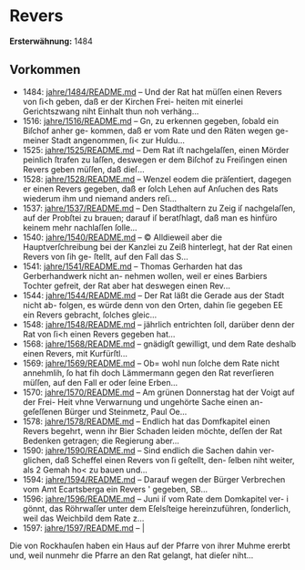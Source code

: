 # Revers

**Ersterwähnung:** 1484

## Vorkommen
- 1484: [jahre/1484/README.md](../jahre/1484/README.md) – Und der Rat hat müſſen
einen Revers von ſi<h geben, daß er der Kirchen Frei-
heiten mit einerlei Gerichtszwang niht Einhalt thun
noh verhäng...
- 1516: [jahre/1516/README.md](../jahre/1516/README.md) – Gn, zu erkennen gegeben, ſobald ein Biſchof anher ge-
kommen, daß er vom Rate und den Räten wegen ge-
meiner Stadt angenommen, ſi< zur Huldu...
- 1525: [jahre/1525/README.md](../jahre/1525/README.md) – Dem Rat iſt nachgelaſſen, einen Mörder peinlich ſtrafen
zu laſſen, deswegen er dem Biſchof zu Freiſingen einen
Revers geben müſſen, daß dieſ...
- 1528: [jahre/1528/README.md](../jahre/1528/README.md) – Wenzel eodem die präſentiert, dagegen er einen Revers
gegeben, daß er ſolch Lehen auf Anſuchen des Rats wiederum
ihm und niemand anders reſi...
- 1537: [jahre/1537/README.md](../jahre/1537/README.md) – Den Stadthaltern zu Zeig iſ nachgelaſſen, auf der
Probſtei zu brauen; darauf iſ beratſhlagt, daß man es
hinfüro keinem mehr nachlaſſen ſolle...
- 1540: [jahre/1540/README.md](../jahre/1540/README.md) – ©
Alldieweil aber die Hauptverſchreibung bei der Kanzlei
zu Zeiß hinterlegt, hat der Rat einen Revers von ſih ge-
ſtellt, auf den Fall das S...
- 1541: [jahre/1541/README.md](../jahre/1541/README.md) – Thomas Gerharden hat das Gerberhandwerk nicht an-
nehmen wollen, weil er eines Barbiers Tochter gefreit,
der Rat aber hat deswegen einen Rev...
- 1544: [jahre/1544/README.md](../jahre/1544/README.md) – Der Rat läßt die Gerade aus der Stadt nicht ab-
folgen, es würde denn von den Orten, dahin ſie gegeben
EE ein Revers gebracht, ſolches gleic...
- 1548: [jahre/1548/README.md](../jahre/1548/README.md) – jährlich
entrichten ſoll, darüber denn der Rat von ſi<h einen
Revers gegeben hat...
- 1568: [jahre/1568/README.md](../jahre/1568/README.md) – gnädigſt gewilligt, und dem Rate
deshalb einen Revers, mit Kurfürſtl...
- 1569: [jahre/1569/README.md](../jahre/1569/README.md) – Ob=
wohl nun ſolche dem Rate nicht annehmlih, ſo hat fih
doch Lämmermann gegen den Rat reverſieren müſſen, auf
den Fall er oder ſeine Erben...
- 1570: [jahre/1570/README.md](../jahre/1570/README.md) – Am grünen Donnerstag hat der Voigt auf der Frei-
Heit vhne Verwarnung und ungehörte Sache einen an-
geſeſſenen Bürger und Steinmetz, Paul Oe...
- 1578: [jahre/1578/README.md](../jahre/1578/README.md) – Endlich hat
das Domfkapitel einen Revers begehrt, wenn ihr Bier
Schaden leiden möchte, deſſen der Rat Bedenken getragen;
die Regierung aber...
- 1590: [jahre/1590/README.md](../jahre/1590/README.md) – Sind endlich die Sachen dahin ver-
glichen, daß Scheffel einen Revers von ſi geſtellt, den-
ſelben niht weiter, als 2 Gemah ho< zu bauen und...
- 1594: [jahre/1594/README.md](../jahre/1594/README.md) – Darauf wegen
der Bürger Verbrechen vom Amt Ecartsberga ein Revers '
gegeben, SB...
- 1596: [jahre/1596/README.md](../jahre/1596/README.md) – Juni iſ vom Rate dem Domkapitel ver-
i gönnt, das Röhrwaſſer unter dem Eſelsſteige hereinzuführen,
ſonderlich, weil das Weichbild dem Rate z...
- 1597: [jahre/1597/README.md](../jahre/1597/README.md) – |

Die von Rockhauſen haben ein Haus auf der Pfarre
von ihrer Muhme ererbt und, weil nunmehr die Pfarre
an den Rat gelangt, hat dieſer niht...
